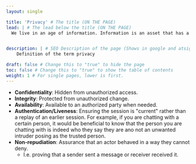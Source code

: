 ```yaml
---
layout: single

title: 'Privacy' # The title (ON THE PAGE)
lead: | # The lead below the title (ON THE PAGE)
  We live in an age of information. Information is an asset that has a similar value much like other assets that you might own. As an asset, that information must be secured from potential attacks or unauthorized access. As an asset, that information must be secured from potential attacks or unauthorized access. There are several security goals that must be considered:


description: | # SEO Description of the page (Shows in google and atsign.dev search)
    Definition of the term privacy

draft: false # Change this to "true" to hide the page
toc: false # Change this to "true" to show the table of contents
weight: 1 # For single pages, lower is first.
---
```


  - **Confidentiality**: Hidden from unauthorized access.
  - **Integrity**: Protected from unauthorized change.
  - **Availability**: Available to an authorized party when needed.
  - **Authentication/Liveness**: Ensuring the session is "current" rather than a replay of an earlier session. For example, if you are chatting with a certain person, it would be beneficial to know that the person you are chatting with is indeed who they say they are ano not an unwanted intruder posing as the trusted person.
  - **Non-repudiation**: Assurance that an actor behaved in a way they cannot deny.
    - I.e. proving that a sender sent a message or receiver received it.
